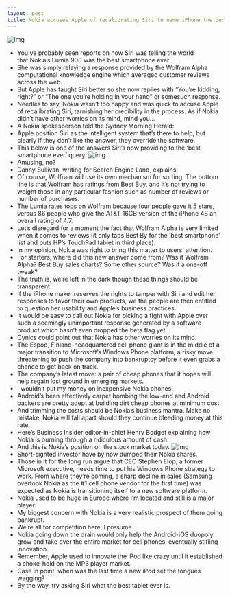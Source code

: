```yaml
---
layout: post
title: Nokia accuses Apple of recalibrating Siri to name iPhone the best phone
---
```

![img](http://media.idownloadblog.com/wp-content/uploads/2012/05/Siri-names-Nokia-Lumia-the-best-smartphone-ever.jpg)
* You’ve probably seen reports on how Siri was telling the world that Nokia’s Lumia 900 was the best smartphone ever.
* She was simply relaying a response provided by the Wolfram Alpha computational knowledge engine which averaged customer reviews across the web.
* But Apple has taught Siri better so she now replies with “You’re kidding, right?” or “The one you’re holding in your hand” or somesuch response.
* Needles to say, Nokia wasn’t too happy and was quick to accuse Apple of recalibrating Siri, tarnishing her credibility in the process. As if Nokia didn’t have other worries on its mind, mind you…
* A Nokia spokesperson told the Sydney Morning Herald:
* Apple position Siri as the intelligent system that’s there to help, but clearly if they don’t like the answer, they override the software.
* This below is one of the answers Siri’s now providing to the ‘best smartphone ever’ query.
![img](http://media.idownloadblog.com/wp-content/uploads/2012/05/Siri-new-response-to-best-smartphone-ever-question.jpg)
* Amusing, no?
* Danny Sullivan, writing for Search Engine Land, explains:
* Of course, Wolfram will use its own mechanism for sorting. The bottom line is that Wolfram has ratings from Best Buy, and it’s not trying to weight those in any particular fashion such as number of reviews or number of purchases.
* The Lumia rates tops on Wolfram because four people gave it 5 stars, versus 86 people who give the AT&T 16GB version of the iPhone 4S an overall rating of 4.7.
* Let’s disregard for a moment the fact that Wolfram Alpha is very limited when it comes to reviews (it only taps Best By for the ‘best smartphone’ list and puts HP’s TouchPad tablet in third place).
* In my opinion, Nokia was right to bring this matter to users’ attention.
* For starters, where did this new answer come from? Was it Wolfram Alpha? Best Buy sales charts? Some other source? Was it a one-off tweak?
* The truth is, we’re left in the dark though these things should be transparent.
* If the iPhone maker reserves the rights to tamper with Siri and edit her responses to favor their own products, we the people are then entitled to question her usability and Apple’s business practices.
* It would be easy to call out Nokia for picking a fight with Apple over such a seemingly unimportant response generated by a software product which hasn’t even dropped the beta flag yet.
* Cynics could point out that Nokia has other worries on its mind.
* The Espoo, Finland-headquartered cell phone giant is in the middle of a major transition to Microsoft’s Windows Phone platform, a risky move threatening to push the company into bankruptcy before it even grabs a chance to get back on track.
* The company’s latest move: a pair of cheap phones that it hopes will help regain lost ground in emerging markets.
* I wouldn’t put my money on inexpensive Nokia phones.
* Android’s been effectively carpet bombing the low-end and Android backers are pretty adept at building dirt cheap phones at minimum cost.
* And trimming the costs should be Nokia’s business mantra. Make no mistake, Nokia will fall apart should they continue bleeding money at this rate.
* Here’s Business Insider editor-in-chief Henry Bodget explaining how Nokia is burning through a ridiculous amount of cash.
* And this is Nokia’s position on the stock market today.
![img](http://media.idownloadblog.com/wp-content/uploads/2012/05/Nokia-shares-20120515.jpg)
* Short-sighted investor have by now dumped their Nokia shares.
* Those in it for the long run argue that CEO Stephen Elop, a former Microsoft executive, needs time to put his Windows Phone strategy to work. From where they’re coming, a sharp decline in sales (Samsung overtook Nokia as the #1 cell phone vendor for the first time) was expected as Nokia is transitioning itself to a new software platform.
* Nokia used to be huge in Europe where I’m located and still is a major player.
* My biggest concern with Nokia is a very realistic prospect of them going bankrupt.
* We’re all for competition here, I presume.
* Nokia going down the drain would only help the Android-iOS duopoly grow and take over the entire market for cell phones, eventually stifling innovation.
* Remember, Apple used to innovate the iPod like crazy until it established a choke-hold on the MP3 player market.
* Case in point: when was the last time a new iPod set the tongues wagging?
* By the way, try asking Siri what the best tablet ever is.

